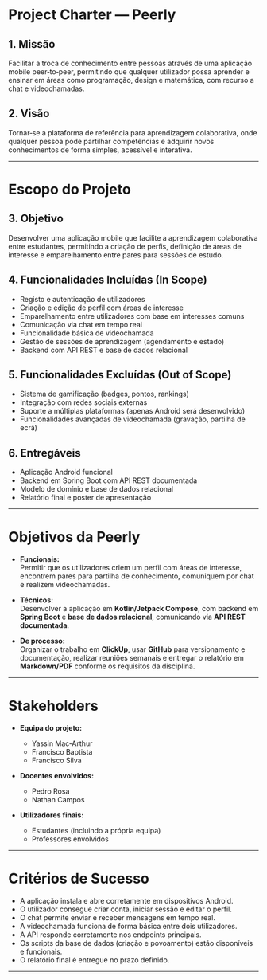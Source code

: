 # Project Charter — Peerly

## 1. Missão
Facilitar a troca de conhecimento entre pessoas através de uma aplicação mobile peer‑to‑peer, permitindo que qualquer utilizador possa aprender e ensinar em áreas como programação, design e matemática, com recurso a chat e videochamadas.

## 2. Visão
Tornar‑se a plataforma de referência para aprendizagem colaborativa, onde qualquer pessoa pode partilhar competências e adquirir novos conhecimentos de forma simples, acessível e interativa.

---

# Escopo do Projeto

## 3. Objetivo
Desenvolver uma aplicação mobile que facilite a aprendizagem colaborativa entre estudantes, permitindo a criação de perfis, definição de áreas de interesse e emparelhamento entre pares para sessões de estudo.

## 4. Funcionalidades Incluídas (In Scope)
- Registo e autenticação de utilizadores  
- Criação e edição de perfil com áreas de interesse  
- Emparelhamento entre utilizadores com base em interesses comuns  
- Comunicação via chat em tempo real  
- Funcionalidade básica de videochamada  
- Gestão de sessões de aprendizagem (agendamento e estado)  
- Backend com API REST e base de dados relacional  

## 5. Funcionalidades Excluídas (Out of Scope)
- Sistema de gamificação (badges, pontos, rankings)  
- Integração com redes sociais externas  
- Suporte a múltiplas plataformas (apenas Android será desenvolvido)  
- Funcionalidades avançadas de videochamada (gravação, partilha de ecrã)  

## 6. Entregáveis
- Aplicação Android funcional  
- Backend em Spring Boot com API REST documentada  
- Modelo de domínio e base de dados relacional  
- Relatório final e poster de apresentação  

---

# Objetivos da Peerly

- **Funcionais:**  
  Permitir que os utilizadores criem um perfil com áreas de interesse, encontrem pares para partilha de conhecimento, comuniquem por chat e realizem videochamadas.  

- **Técnicos:**  
  Desenvolver a aplicação em **Kotlin/Jetpack Compose**, com backend em **Spring Boot** e **base de dados relacional**, comunicando via **API REST documentada**.  

- **De processo:**  
  Organizar o trabalho em **ClickUp**, usar **GitHub** para versionamento e documentação, realizar reuniões semanais e entregar o relatório em **Markdown/PDF** conforme os requisitos da disciplina.  

---

# Stakeholders

- **Equipa do projeto:**  
  - Yassin Mac‑Arthur  
  - Francisco Baptista  
  - Francisco Silva  

- **Docentes envolvidos:**  
  - Pedro Rosa  
  - Nathan Campos  

- **Utilizadores finais:**  
  - Estudantes (incluindo a própria equipa)  
  - Professores envolvidos  

---

# Critérios de Sucesso

- A aplicação instala e abre corretamente em dispositivos Android.  
- O utilizador consegue criar conta, iniciar sessão e editar o perfil.  
- O chat permite enviar e receber mensagens em tempo real.  
- A videochamada funciona de forma básica entre dois utilizadores.  
- A API responde corretamente nos endpoints principais.  
- Os scripts da base de dados (criação e povoamento) estão disponíveis e funcionais.  
- O relatório final é entregue no prazo definido.

---


